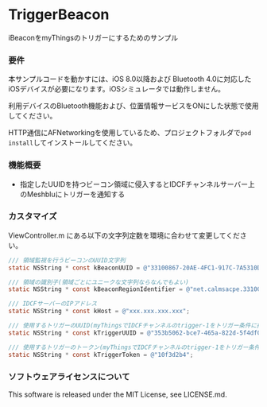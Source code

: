 TriggerBeacon
===========

iBeaconをmyThingsのトリガーにするためのサンプル

### 要件
本サンプルコードを動かすには、iOS 8.0以降および Bluetooth 4.0に対応したiOSデバイスが必要になります。iOSシミュレータでは動作しません。

利用デバイスのBluetooth機能および、位置情報サービスをONにした状態で使用してください。

HTTP通信にAFNetworkingを使用しているため、プロジェクトフォルダで```pod install```してインストールしてください。

### 機能概要
* 指定したUUIDを持つビーコン領域に侵入するとIDCFチャンネルサーバー上のMeshbluにトリガーを通知する

### カスタマイズ
ViewController.m にある以下の文字列定数を環境に合わせて変更してください。

```objective-c
/// 領域監視を行うビーコンのUUID文字列
static NSString * const kBeaconUUID = @"33100867-20AE-4FC1-917C-7A5310DF81D8";

/// 領域の識別子(領域ごとにユニークな文字列ならなんでもよい)
static NSString * const kBeaconRegionIdentifier = @"net.calmsacpe.33100867-20AE-4FC1-917C-7A5310DF81D8";

/// IDCFサーバーのIPアドレス
static NSString * const kHost = @"xxx.xxx.xxx.xxx";

/// 使用するトリガーのUUID(myThingsでIDCFチャンネルのtrigger-1をトリガー条件に指定しているならtrigger-1のuuid)
static NSString * const kTriggerUUID = @"353b5062-bce7-465a-822d-5f4df068edbe";

/// 使用するトリガーのトークン(myThingsでIDCFチャンネルのtrigger-1をトリガー条件に指定しているならtrigger-1のtoken)
static NSString * const kTriggerToken = @"10f3d2b4";
```

### ソフトウェアライセンスについて
This software is released under the MIT License, see LICENSE.md.
